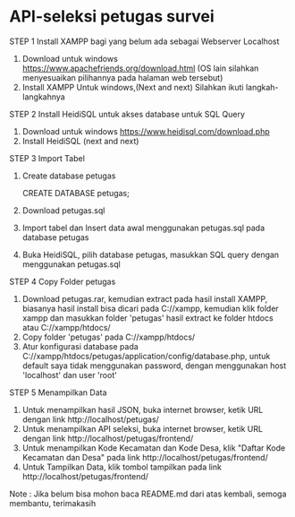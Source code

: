 # API-seleksi petugas survei

STEP 1 Install XAMPP bagi yang belum ada sebagai Webserver Localhost
1. Download untuk windows https://www.apachefriends.org/download.html (OS lain silahkan menyesuaikan pilihannya pada halaman web tersebut)
2. Install XAMPP Untuk windows,(Next and next) Silahkan ikuti langkah-langkahnya

STEP 2 Install HeidiSQL untuk akses database untuk SQL Query

1. Download untuk windows https://www.heidisql.com/download.php
2. Install HeidiSQL (next and next)

STEP 3 Import Tabel

1. Create database petugas

    CREATE DATABASE petugas;

2. Download petugas.sql
3. Import tabel dan Insert data awal menggunakan petugas.sql pada database petugas
4. Buka HeidiSQL, pilih database petugas, masukkan SQL query dengan menggunakan petugas.sql

STEP 4 Copy Folder petugas
1. Download petugas.rar, kemudian extract pada hasil install XAMPP, biasanya hasil install bisa dicari pada C://xampp, kemudian klik folder xampp dan masukkan folder 'petugas' hasil extract ke folder htdocs atau C://xampp/htdocs/
2. Copy folder 'petugas' pada C://xampp/htdocs/
3. Atur konfigurasi database pada C://xampp/htdocs/petugas/application/config/database.php, untuk default saya tidak menggunakan password, dengan menggunakan host 'localhost' dan user 'root'

STEP 5 Menampilkan Data
1. Untuk menampilkan hasil JSON, buka internet browser, ketik URL dengan link http://localhost/petugas/
2. Untuk menampilkan API seleksi, buka internet browser, ketik URL dengan link http://localhost/petugas/frontend/
3. Untuk menampilkan Kode Kecamatan dan Kode Desa, klik "Daftar Kode Kecamatan dan Desa" pada link http://localhost/petugas/frontend/
4. Untuk Tampilkan Data, klik tombol tampilkan pada link http://localhost/petugas/frontend/


Note : Jika belum bisa mohon baca README.md dari atas kembali, semoga membantu, terimakasih



